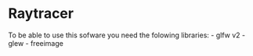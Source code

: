 Raytracer
=========

To be able to use this sofware you need the
folowing libraries: 
	- glfw v2
	- glew
	- freeimage
